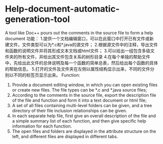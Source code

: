 # Help-document-automatic-generation-tool
A tool like Doc++ pours out the comments in the source file to form a help document
功能：
1.提供一个文档编辑窗口，可以在此窗口中打开已有文件或新建文件，文件类型可以为*.c和*.java的源文件；
2.根据源文件中的注释，导出文件和函数的说明文件并将其形成文本文档或html文件；
3.可以给出一组包含多级文件夹的所有文件，并给出其文件包含关系的树形目录
4.在每个单独的帮助文件中，先给出此文件的总体说明及每一个函数的简单总表，然后给出每个函数的具体的帮助信息。
5.打开的文件及文件夹在左侧以属性结构显示出来，不同的文件分别以不同的标签页显示出来。
Function:
1. Provide a document editing window, in which you can open existing files or create new files. The file types can be *.c and *.java source files;
2. According to the comments in the source file, export the description file of the file and function and form it into a text document or html file;
3. A set of all files containing multi-level folders can be given, and a tree directory of their file inclusion relationships can be given.
4. In each separate help file, first give an overall description of the file and a simple summary list of each function, and then give specific help information for each function.
5. The open files and folders are displayed in the attribute structure on the left, and different files are displayed in different tabs.
